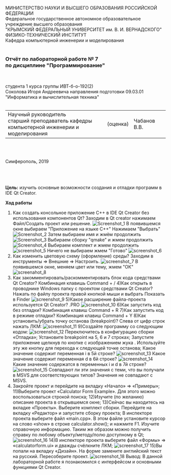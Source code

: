 МИНИСТЕРСТВО НАУКИ  И ВЫСШЕГО ОБРАЗОВАНИЯ РОССИЙСКОЙ ФЕДЕРАЦИИ  
Федеральное государственное автономное образовательное учреждение высшего образования  
"КРЫМСКИЙ ФЕДЕРАЛЬНЫЙ УНИВЕРСИТЕТ им. В. И. ВЕРНАДСКОГО"  
ФИЗИКО-ТЕХНИЧЕСКИЙ ИНСТИТУТ  
Кафедра компьютерной инженерии и моделирования
<br/><br/>

### Отчёт по лабораторной работе № 7<br/> по дисциплине "Программирование"
<br/>

студента 1 курса группы ИВТ-б-о-192(2)  
Соколова Игоря Андреевича 
направления подготовки 09.03.01 "Информатика и вычислительная техника"  
<br/>

<table>
<tr><td>Научный руководитель<br/> старший преподаватель кафедры<br/> компьютерной инженерии и моделирования</td>
<td>(оценка)</td>
<td>Чабанов В.В.</td>
</tr>
</table>
<br/><br/>

Симферополь, 2019

<br/><br/><br/>**Цель:** 
изучить основные возможности создания и отладки программ в IDE Qt Creator.



**Ход работы**

1) Как создать консольное приложение С++ в IDE Qt Creator без использования компонентов Qt?
Заходим в Qt creator нажимаем Файл/Создать проект или решение.
![Screenshot_1](https://sun1.43222.userapi.com/mZ61n8n1b3qKnw4EurNo4H_jZ2qPP5XTIG_lyw/lijexQAUsRA.jpg)
В появившемся окне выбираем "Приложение на языке С++"
Нажимаем "Выбрать"
![Screenshot_2](https://sun1.43222.userapi.com/lmnWiwJoI0Gkps_2FAh6uO-0fXR9bT8sHho_8A/ltANMCyjLtA.jpg)
Затем выбираем имя и жмём продолжить
![Screenshot_3](https://sun3.43222.userapi.com/f3EKBi1xDSV2NN8ZAysooP3MG1_cXjfKY19s4Q/_BCvHttGDNg.jpg)
Выбираем сборку "qmake" и жмем продолжить
![Screenshot_4](https://sun1.43222.userapi.com/cTCHxWmdIy-Qnsn7B1Hj36h52vmUmGWqV_JeXQ/z09vdDm_86Q.jpg)
Выбираем комплект и жмем продолжить  
![screenshot_5](https://sun9-3.userapi.com/LU9RWyb_taAgljNl2KZZ-YV0xbALJqXGX_5BWQ/Od0BdS44y0A.jpg)
Ничего не выбираем жмем "Готово"
![screenshot_6](https://sun1.43222.userapi.com/HOyy2juEp_D_SZTktR3H8718sElndwtwKpI0iw/JutQSoNMT84.jpg)
2) Как изменить цветовую схему (оформление) среды?
Заходим в инструменты => Внешние => Настроить.
![screenshot_7](https://sun1.43222.userapi.com/B_C-CL8ogpvIoYf5lYvY3jZDlxf-RUfzSqMmSA/784rfTsXYOg.jpg)
В появившемся окне, меняем цвет или тему, жмем "ОК"
![screenahot_8](https://sun9-64.userapi.com/hOK0JPGfV6sP1jxjaDQt7t7yk3_Me4cSjwMkSg/qq5V8ZO7WVk.jpg)
3) Как закомментировать/раскомментировать блок кода средствами Qt Creator?
Комбинация клавишь Command + /
4)Как открыть в проводнике Windows папку с проектом средствами Qt Creator?
Нажать по файлу проекта правой кнопкой мыши и выбрать Показать в Finder
![screenshot_9](https://sun3.43222.userapi.com/b5VSEmx6SMKjJkoW5RPWhGrYni8-NEPO2g8Y2w/7ZF34RRy9hQ.jpg)
5)Какое расширение файла-проекта используется Qt Creator?
.PRO
![screenshot_10](https://sun1.43222.userapi.com/Fb6zdbHQ4vupKJBVSKot5PdkL9EBg6qCDIzuvA/Cv1GTVNMHl0.jpg)
6)Как запустить код без отладки?
Комбинация клавиш Command + R
7)Как запустить код в режиме отладки?
Комбинация клавиш Command + Y
8)Как установить/убрать точку останова (breakpoint)?
Слева от цифр строк нажать ЛКМ:
![screenshot_11](https://sun3.43222.userapi.com/wpOqm7lLsagsfiAjEcBHIL-2ZU_dZirTBhMjNA/dGKW0WPWJ3Q.jpg)
9)Создайте программу со следующим кодом:
![screenshot_12](https://sun1.43222.userapi.com/xZT6NQH-riRep6dCbW4Bne-IhDzCOYY1ZJr0wg/4FNDO6mEhPc.jpg)
Переключитесь в конфигурацию сборки «Отладка»;
Установите breakpoint на 5, 6 и 7 строках;
Запустите приложение щелкнув по кнопке с изображением жука .
Используйте эту же кнопку для перехода к следующей точке останова;
Какое значение содержит переменная i в 5й строке?
![screenshot_13](https://sun3.43222.userapi.com/4Jopt2IkyWI0s99YSIdP2J78D8xaZW9zxZU4CQ/Y0tPjZQ3064.jpg)
Какое значение содержит переменная d в 6й строке?
![screenshot_14](https://sun1.43222.userapi.com/9Y8ABMP1qNvnREOmBlPiw9lntJHHVtoq7kAgVQ/eaRCFQaue6Q.jpg)
Какие значение содержатся в переменных i и  d в 7й строке?
![screenshot_15](https://sun2.43222.userapi.com/e2p_1rUKC0XA8Zm3-Rl4k1Yn9z8aE6dX7rMGfw/8HZuFzVm2IM.jpg)
Совпадают ли эти значения с теми, что вы получали в MSVS для соответствующих типов? 
Значения не совпадают с MSVS.
10) Закройте проект и перейдите на вкладку «Начало» => «Примеры»;
11)Выберите проект «Calculator Form Example». Для этого можно воспользоваться строкой поиска;
12)Изучите (по желанию) описание проекта в открывшемся окне;
13)Сейчас вы находитесь на вкладке «Проекты». Выберите комплект сборки.
Перейдите на вкладку «Редактор» и запустите сборку проекта;
В инспекторе проекта выберите файл «main.cpp». В этом файле установите курсор на слово «show» в строке calculator.show(); и нажмите F1. Изучите справочную информацию. Таким же образом можно получить справку по любому объекту/методу/полю доступному в Qt;
![screenshot_16](https://sun2.43222.userapi.com/tCWmV_8_AY_FWRavmEoRXHTgvmJRgbKLiuRAcA/e_-YGB4cams.jpg)
14)В инспекторе проекта выберите файл «Формы» => «calculatorform.ui» и дважды счёлкните ЛКМ;
![screenshot_17](https://sun2.43222.userapi.com/yH66YN4iK5mc8plV7VWVPisygg_9oCIZJu3GeA/p4e6xp5p8qQ.jpg)
15)Вы попали на вкладку «Дизайн». На форме замените английский текст на русский. Пересоберите проект.
![screenshot_18](https://sun2.43222.userapi.com/3y4_Tr-aCtMoL9Q84RzCJAB27ZaA0HHYMHkjHw/x2kpe1nVNkY.jpg)
Вывод: В данной лабораторной работе я познакомился с интерфейсом и основными функциями Qt Creator.


 
